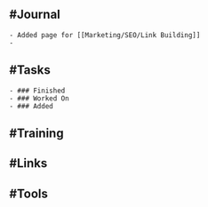 ## #Journal
	- Added page for [[Marketing/SEO/Link Building]]
	-
## #Tasks
	- ### Finished
	- ### Worked On
	- ### Added
## #Training
## #Links
## #Tools